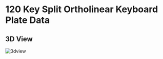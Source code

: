 # 120 Key Split Ortholinear Keyboard Plate Data

## 3D View
![3dview](https://github.com/e3w2q/su120-keyboard-doc/blob/master/plate120-pcb/3dview.png?raw=true)

